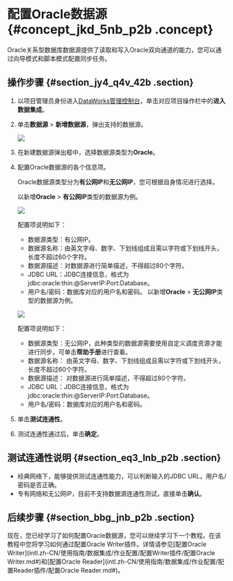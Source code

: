 # 配置Oracle数据源 {#concept_jkd_5nb_p2b .concept}

Oracle关系型数据库数据源提供了读取和写入Oracle双向通道的能力，您可以通过向导模式和脚本模式配置同步任务。

## 操作步骤 {#section_jy4_q4v_42b .section}

1.  以项目管理员身份进入[DataWorks管理控制台](https://workbench.data.aliyun.com/console)，单击对应项目操作栏中的**进入数据集成**。
2.  单击**数据源** \> **新增数据源**，弹出支持的数据源。

    ![](http://static-aliyun-doc.oss-cn-hangzhou.aliyuncs.com/assets/img/16208/15421910497556_zh-CN.png)

3.  在新建数据源弹出框中，选择数据源类型为**Oracle**。
4.  配置Oracle数据源的各个信息项。

    Oracle数据源类型分为**有公网IP**和**无公网IP**，您可根据自身情况进行选择。

    以新增**Oracle** \> **有公网IP**类型的数据源为例。

    ![](http://static-aliyun-doc.oss-cn-hangzhou.aliyuncs.com/assets/img/16208/15421910497557_zh-CN.png)

    配置项说明如下：

    -   数据源类型：有公网IP。
    -   数据源名称：由英文字母、数字、下划线组成且需以字符或下划线开头，长度不超过60个字符。
    -   数据源描述：对数据源进行简单描述，不得超过80个字符。
    -   JDBC URL：JDBC连接信息，格式为jdbc:oracle:thin:@ServerIP:Port:Database。
    -   用户名/密码：数据库对应的用户名和密码。
    以新增**Oracle** \> **无公网IP**类型的数据源为例。

    ![](http://static-aliyun-doc.oss-cn-hangzhou.aliyuncs.com/assets/img/16208/15421910497558_zh-CN.png)

    配置项说明如下：

    -   数据源类型：无公网IP，此种类型的数据源需要使用自定义调度资源才能进行同步，可单击**帮助手册**进行查看。
    -   数据源名称： 由英文字母、数字、下划线组成且需以字符或下划线开头，长度不超过60个字符。
    -   数据源描述： 对数据源进行简单描述，不得超过80个字符。
    -   JDBC URL：JDBC连接信息，格式为jdbc:oracle:thin:@ServerIP:Port:Database。
    -   用户名/密码：数据库对应的用户名和密码。
5.  单击**测试连通性**。
6.  测试连通性通过后，单击**确定**。

## 测试连通性说明 {#section_eq3_lnb_p2b .section}

-   经典网络下，能够提供测试连通性能力，可以判断输入的JDBC URL，用户名/密码是否正确。
-   专有网络和无公网IP，目前不支持数据源连通性测试，直接单击**确认**。

## 后续步骤 {#section_bbg_jnb_p2b .section}

现在，您已经学习了如何配置Oracle数据源，您可以继续学习下一个教程。在该教程中您将学习如何通过配置Oracle Writer插件。详情请参见[配置Oracle Writer](intl.zh-CN/使用指南/数据集成/作业配置/配置Writer插件/配置Oracle Writer.md#)和[配置Oracle Reader](intl.zh-CN/使用指南/数据集成/作业配置/配置Reader插件/配置Oracle Reader.md#)。

